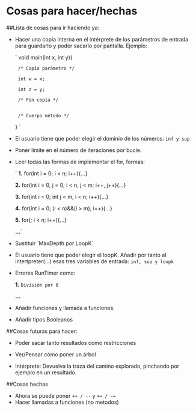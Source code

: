 Cosas para hacer/hechas
===

##Lista de cosas para ir haciendo ya:

 - Hacer una copia interna en el intérprete de los parámetros de entrada para guardarlo y poder sacarlo por pantalla. Ejemplo:

	`
	void main(int x, int y){

	 	/* Copia parámetro */

	 	int w = x;

	 	int z = y;

	 	/* Fin copia */


	 	/* Cuerpo método */

	}
	`

 - El usuario tiene que poder elegir el dominio de los números: `inf y sup`

 - Poner límite en el número de iteraciones por bucle.

 - Leer todas las formas de implementar el for, formas:

 	´
 	**1.** 	for(int i = 0; i < n; i++){...}

 	**2.** 	for(int i = 0, j = 0; i < n, j < m; i++, j++){...}

 	**3.** 	for(int i = 0; int j < m, i < n; i++){...}

 	**4.** 	for(int i = 0; (i < n)&&(i > m); i++){...}

 	**5.** 	for(; i < n; i++){...}

 	**...**´

 - Sustituir `MaxDepth por LoopK´

 - El usuario tiene que poder elegir el loopK. Añadir por tanto al intertpreter(...) esas tres variables de entrada: `inf, sup y loopk`

 - Errores RunTimer como:

  	**1.**	`División por 0`

  	**...**

 - Añadir funciones y llamada a funciones.
  
 - Añadir tipos Booleanos

##Cosas futuras para hacer:

 - Poder sacar tanto resultados como restricciones

 - Ver/Pensar cómo poner un árbol

 - Intérprete: Devuelva la traza del camino explorado, pinchando por ejemplo en un resultado.


##Cosas hechas
 - Ahora se puede poner `++ / --` y `+= / -=`
 - Hacer llamadas a funciones (no metodos)
 